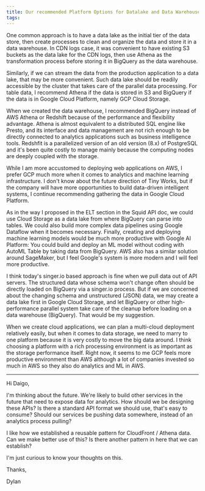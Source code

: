 ```yaml
---
title: Our recommended Platform Options for Datalake and Data Warehouse
tags:
---
```

One common approach is to have a data lake as the initial tier of the data store, then create processes to clean and organize the data and store it in a data warehouse.
In CDN logs case, it was convenient to have existing S3 buckets as the data lake for the CDN logs, then use Athena as the transformation process before storing it in BigQuery as the data warehouse.

Similarly, if we can stream the data from the production application to a data lake, that may be more convenient. Such data lake should be readily accessible by the cluster that takes care of the parallel data processing. For table data, I recommend Athena if the data is stored in S3 and BigQuery if the data is in Google Cloud Platform, namely GCP Cloud Storage.

When we created the data warehouse, I recommended BigQuery instead of AWS Athena or Redshift because of the performance and flexibility advantage. Athena is almost equivalent to a distributed SQL engine like Presto, and its interface and data management are not rich enough to be directly connected to analytics applications such as business intelligence tools. Redshfit is a parallelized version of an old version (8.x) of PostgreSQL and it's been quite costly to manage mainly because the computing nodes are deeply coupled with the storage.

While I am more accustomed to deploying web applications on AWS, I prefer GCP much more when it comes to analytics and machine learning infrastructure. I don't know about the future direction of Tiny Works, but if the company will have more opportunities to build data-driven intelligent systems, I continue recommending gathering the data in Google Cloud Platform.

As in the way I proposed in the ELT section in the Squid API doc, we could use Cloud Storage as a data lake from where BigQuery can parse into tables. We could also build more complex data pipelines using Google Dataflow when it becomes necessary. Finally, creating and deploying machine learning models would be much more productive with Google AI Platform: You could build and deploy an ML model without coding with AutoML Table by taking data from BigQuery. AWS also has a similar solution around SageMaker, but I feel Google's system is more modern and I will feel more productive.

I think today's singer.io based approach is fine when we pull data out of API servers. The structured data whose schema won't change often should be directly loaded on BigQuery via a singer.io process. But if we are concerned about the changing schema and unstructured (JSON) data, we may create a data lake first in Google Cloud Storage, and let BigQuery or other high-performance parallel system take care of the cleanup before loading on a data warehouse (BigQuery). That would be my suggestion.

When we create cloud applications, we can plan a multi-cloud deployment relatively easily, but when it comes to data storage, we need to marry to one platform because it is very costly to move the big data around. I think choosing a platform with a rich processing environment is as important as the storage performance itself. Right now, it seems to me GCP feels more productive environment than AWS although a lot of companies invested so much in AWS so they also do analytics and ML in AWS.


----

Hi Daigo,

I'm thinking about the future. We're likely to build other services in the future that need to expose data for analytics. How should we be designing these APIs? Is there a standard API format we should use, that's easy to consume? Should our services be pushing data somewhere, instead of an analytics process pulling?

I like how we established a reusable pattern for CloudFront / Athena data. Can we make better use of this? Is there another pattern in here that we can establish?

I'm just curious to know your thoughts on this.

Thanks,

Dylan
